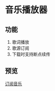 # 音乐播放器
## 功能
1. 歌词播放
2. 歌源订阅
3. 下载时支持断点续传
## 预览
[订阅音乐](http://html.sellgirl.com/musicPlayer/mp4/subscribe.mp4)
